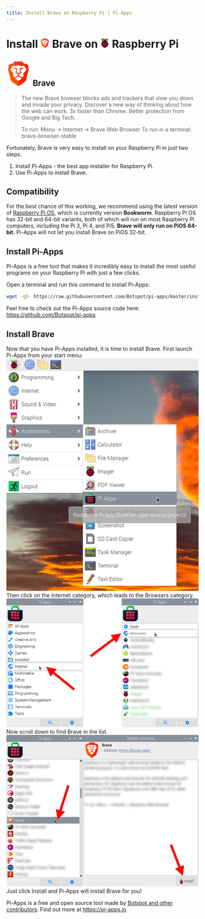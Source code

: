```yaml
---
title: Install Brave on Raspberry Pi | Pi-Apps
---
```

<div class="simple-install-content content">

# Install <img src="/img/app-icons/Brave/icon-64.png" height=24> Brave on <img src=/img/other-icons/raspberrypi-icon.svg height=24> Raspberry Pi

## <img src="/img/app-icons/Brave/icon-64.png"> Brave
> The new Brave browser blocks ads and trackers that slow you down and invade your privacy.
> Discover a new way of thinking about how the web can work.
> 3x faster than Chrome. Better protection from Google and Big Tech.
> 
> To run: Menu -> Internet -> Brave Web Browser
> To run in a terminal: brave-browser-stable

Fortunately, Brave is very easy to install on your Raspberry Pi in just two steps.
1. Install Pi-Apps - the best app installer for Raspberry Pi.
2. Use Pi-Apps to install Brave.
</div>
<div class="simple-install-content content">

## Compatibility
For the best chance of this working, we recommend using the latest version of [Raspberry Pi OS](https://www.raspberrypi.com/software/), which is currently version **Bookworm**.
Raspberry Pi OS has 32-bit and 64-bit variants, both of which will run on most Raspberry Pi computers, including the Pi 3, Pi 4, and Pi5.
**Brave will only run on PiOS 64-bit.** Pi-Apps will not let you install Brave on PiOS 32-bit.
</div>
<div class="simple-install-content content">

## Install Pi-Apps

Pi-Apps is a free tool that makes it incredibly easy to install the most useful programs on your Raspberry Pi with just a few clicks.

Open a terminal and run this command to install Pi-Apps:
```bash
wget -qO- https://raw.githubusercontent.com/Botspot/pi-apps/master/install | bash
```
Feel free to check out the Pi-Apps source code here: https://github.com/Botspot/pi-apps
</div>
<div class="simple-install-content content">

## Install Brave

Now that you have Pi-Apps installed, it is time to install Brave.
First launch Pi-Apps from your start menu:
<img src="/img/start-menu.png">
Then click on the Internet category, which leads to the Browsers category.
<img src="/img/category-selections/Browsers.png">
Now scroll down to find Brave in the list.
<img src="/img/app-icons/Brave/app-selection.png">
Just click Install and Pi-Apps will install Brave for you!
</div>
<div class="simple-install-content content">

Pi-Apps is a free and open source tool made by [Botspot and other contributors](/about/#contributors). Find out more at https://pi-apps.io
</div>
